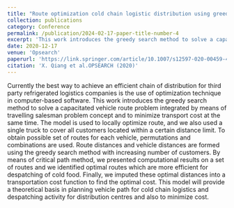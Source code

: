 ```yaml
---
title: "Route optimization cold chain logistic distribution using greedy search method"
collection: publications
category: Conference
permalink: /publication/2024-02-17-paper-title-number-4
excerpt: 'This work introduces the greedy search method to solve a capacitated vehicle route problem integrated by means of travelling salesman problem concept and to minimize transport cost at the same time'
date: 2020-12-17 
venue: 'Opsearch'
paperurl: 'https://link.springer.com/article/10.1007/s12597-020-00459-4'
citation: 'X. Qiang et al.OPSEARCH (2020)'
---
```



Currently the best way to achieve an efficient chain of distribution for third party refrigerated logistics companies is the use of optimization technique in computer-based software. This work introduces the greedy search method to solve a capacitated vehicle route problem integrated by means of travelling salesman problem concept and to minimize transport cost at the same time. The model is used to locally optimize route, and we also used a single truck to cover all customers located within a certain distance limit. To obtain possible set of routes for each vehicle, permutations and combinations are used. Route distances and vehicle distances are formed using the greedy search method with increasing number of customers. By means of critical path method, we presented computational results on a set of routes and we identified optimal routes which are more efficient for despatching of cold food. Finally, we imputed these optimal distances into a transportation cost function to find the optimal cost. This model will provide a theoretical basis in planning vehicle path for cold chain logistics and despatching activity for distribution centres and also to minimize cost.
